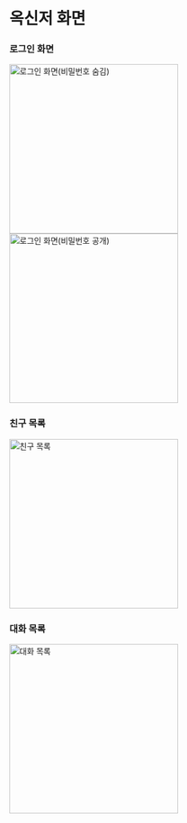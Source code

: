 옥신저 화면
=============

### 로그인 화면   
<img width="300" alt="로그인 화면(비밀번호 숨김)" src="https://github.com/user-attachments/assets/f7dcea5a-0990-4aaf-b535-22271065120b" />
<img width="300" alt="로그인 화면(비밀번호 공개)" src="https://github.com/user-attachments/assets/5abaffc3-c89c-4d58-935e-876fd0abf6d8" />

### 친구 목록   
<img width="300" alt="친구 목록" src="https://github.com/user-attachments/assets/0971d3f9-4fb3-4ad0-8c73-4b59f18b2666" />

### 대화 목록   
<img width="300" alt="대화 목록" src="https://github.com/user-attachments/assets/5f880e61-7a77-430e-b888-e9dba27660f3" />
